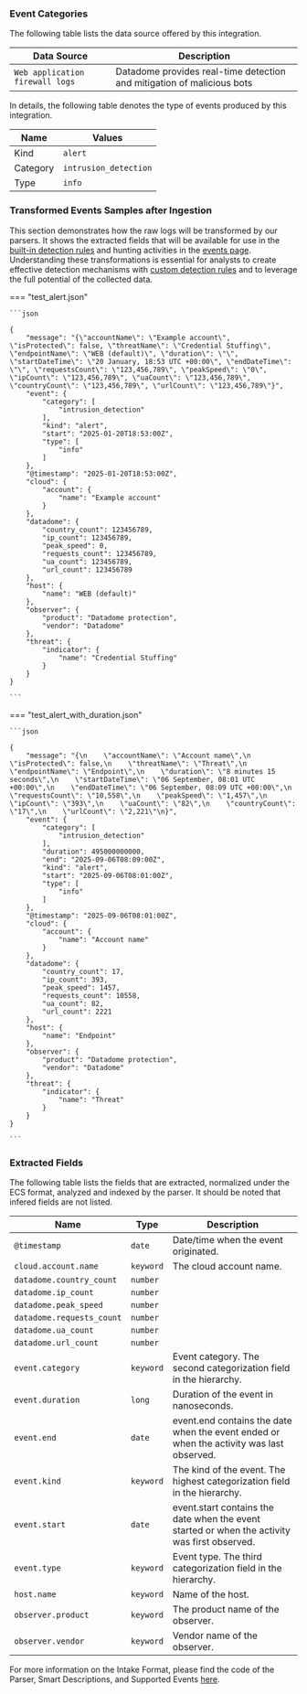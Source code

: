 
### Event Categories


The following table lists the data source offered by this integration.

| Data Source | Description                          |
| ----------- | ------------------------------------ |
| `Web application firewall logs` | Datadome provides real-time detection and mitigation of malicious bots |





In details, the following table denotes the type of events produced by this integration.

| Name | Values |
| ---- | ------ |
| Kind | `alert` |
| Category | `intrusion_detection` |
| Type | `info` |




### Transformed Events Samples after Ingestion

This section demonstrates how the raw logs will be transformed by our parsers. It shows the extracted fields that will be available for use in the [built-in detection rules](/xdr/features/detect/rules_catalog.md) and hunting activities in the [events page](/xdr/features/investigate/events.md). Understanding these transformations is essential for analysts to create effective detection mechanisms with [custom detection rules](/xdr/features/detect/sigma.md) and to leverage the full potential of the collected data.

=== "test_alert.json"

    ```json
	
    {
        "message": "{\"accountName\": \"Example account\", \"isProtected\": false, \"threatName\": \"Credential Stuffing\", \"endpointName\": \"WEB (default)\", \"duration\": \"\", \"startDateTime\": \"20 January, 18:53 UTC +00:00\", \"endDateTime\": \"\", \"requestsCount\": \"123,456,789\", \"peakSpeed\": \"0\", \"ipCount\": \"123,456,789\", \"uaCount\": \"123,456,789\", \"countryCount\": \"123,456,789\", \"urlCount\": \"123,456,789\"}",
        "event": {
            "category": [
                "intrusion_detection"
            ],
            "kind": "alert",
            "start": "2025-01-20T18:53:00Z",
            "type": [
                "info"
            ]
        },
        "@timestamp": "2025-01-20T18:53:00Z",
        "cloud": {
            "account": {
                "name": "Example account"
            }
        },
        "datadome": {
            "country_count": 123456789,
            "ip_count": 123456789,
            "peak_speed": 0,
            "requests_count": 123456789,
            "ua_count": 123456789,
            "url_count": 123456789
        },
        "host": {
            "name": "WEB (default)"
        },
        "observer": {
            "product": "Datadome protection",
            "vendor": "Datadome"
        },
        "threat": {
            "indicator": {
                "name": "Credential Stuffing"
            }
        }
    }
    	
	```


=== "test_alert_with_duration.json"

    ```json
	
    {
        "message": "{\n    \"accountName\": \"Account name\",\n    \"isProtected\": false,\n    \"threatName\": \"Threat\",\n    \"endpointName\": \"Endpoint\",\n    \"duration\": \"8 minutes 15 seconds\",\n    \"startDateTime\": \"06 September, 08:01 UTC +00:00\",\n    \"endDateTime\": \"06 September, 08:09 UTC +00:00\",\n    \"requestsCount\": \"10,558\",\n    \"peakSpeed\": \"1,457\",\n    \"ipCount\": \"393\",\n    \"uaCount\": \"82\",\n    \"countryCount\": \"17\",\n    \"urlCount\": \"2,221\"\n}",
        "event": {
            "category": [
                "intrusion_detection"
            ],
            "duration": 495000000000,
            "end": "2025-09-06T08:09:00Z",
            "kind": "alert",
            "start": "2025-09-06T08:01:00Z",
            "type": [
                "info"
            ]
        },
        "@timestamp": "2025-09-06T08:01:00Z",
        "cloud": {
            "account": {
                "name": "Account name"
            }
        },
        "datadome": {
            "country_count": 17,
            "ip_count": 393,
            "peak_speed": 1457,
            "requests_count": 10558,
            "ua_count": 82,
            "url_count": 2221
        },
        "host": {
            "name": "Endpoint"
        },
        "observer": {
            "product": "Datadome protection",
            "vendor": "Datadome"
        },
        "threat": {
            "indicator": {
                "name": "Threat"
            }
        }
    }
    	
	```





### Extracted Fields

The following table lists the fields that are extracted, normalized under the ECS format, analyzed and indexed by the parser. It should be noted that infered fields are not listed.

| Name | Type | Description                |
| ---- | ---- | ---------------------------|
|`@timestamp` | `date` | Date/time when the event originated. |
|`cloud.account.name` | `keyword` | The cloud account name. |
|`datadome.country_count` | `number` |  |
|`datadome.ip_count` | `number` |  |
|`datadome.peak_speed` | `number` |  |
|`datadome.requests_count` | `number` |  |
|`datadome.ua_count` | `number` |  |
|`datadome.url_count` | `number` |  |
|`event.category` | `keyword` | Event category. The second categorization field in the hierarchy. |
|`event.duration` | `long` | Duration of the event in nanoseconds. |
|`event.end` | `date` | event.end contains the date when the event ended or when the activity was last observed. |
|`event.kind` | `keyword` | The kind of the event. The highest categorization field in the hierarchy. |
|`event.start` | `date` | event.start contains the date when the event started or when the activity was first observed. |
|`event.type` | `keyword` | Event type. The third categorization field in the hierarchy. |
|`host.name` | `keyword` | Name of the host. |
|`observer.product` | `keyword` | The product name of the observer. |
|`observer.vendor` | `keyword` | Vendor name of the observer. |



For more information on the Intake Format, please find the code of the Parser, Smart Descriptions, and Supported Events [here](https://github.com/SEKOIA-IO/intake-formats/tree/main/Datadome/datadome-protection).